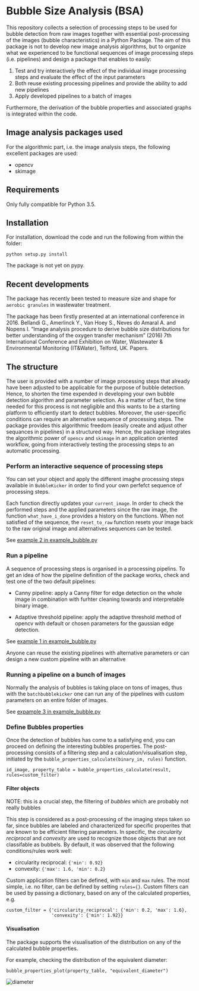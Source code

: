 # Bubble Size Analysis (BSA)

This repository collects a selection of processing steps to be used for bubble detection from raw images together with essential post-processing of the images (bubble characteristics) in a Python Package. The aim of this package is not to develop new image analysis algorithms, but to organize what we experienced to be functional sequences of image processing steps (i.e. pipelines) and design a package that enables to easily:

1. Test and try interactively the effect of the individual image processing steps and evaluate the effect of the input parameters
2. Both reuse existing processing pipelines and provide the ability to add new pipelines
3. Apply developed pipelines to a batch of images

Furthermore, the derivation of the bubble properties and associated graphs is integrated within the code.


## Image analysis packages used 
For the algorithmic part, i.e. the image analysis steps, the following excellent packages are used:
- opencv
- skimage

## Requirements
Only fully compatible for Python 3.5.

## Installation
For installation, download the code and run the following from within the folder:

```
python setup.py install
```

The package is not yet on pypy. 


## Recent developments
The package has recently been tested to measure size and shape for `aerobic granules` in wastewater treatment.

The package has been firstly presented at an international conference in 2016.
Bellandi G., Amerlinck Y., Van Hoey S., Neves do Amaral A. and Nopens I. “Image analysis procedure to derive bubble size distributions for better understanding of the oxygen transfer mechanism” (2016) 7th International Conference and Exhibition on Water, Wastewater & Environmental Monitoring (IT&Water), Telford, UK. Papers.

## The structure
The user is provided with a number of image processing steps that already have been adjusted to be applicable for the purpose of bubble detection. Hence, to shorten the time expended in developing your own bubble detection algorithm and parameter selection. As a matter of fact, the time needed for this process is not negligible and this wants to be a starting platform to efficiently start to detect bubbles. Moreover, the user-specific conditions can require an alternative sequence of processing steps. The package provides this algorithmic freedom (easily create and adjust other sequances in pipelines) in a structured way. Hence, the package integrates the algorithmic power of `opencv` and `skimage` in an application oriented workflow, going from interactively testing the processing steps to an automatic processing. 

### Perform an interactive sequence of processing steps
You can set your object and apply the different imaghe processing steps available in `BubbleKicker` in order to find your own perfefct sequence of processing steps. 

Each function directly updates your `current_image`. In order to check the performed steps and the applied parameters since the raw image, the function `what_have_i_done` provides a history on the functions. When not satisfied of the sequence, the `reset_to_raw` function resets your image back to the raw original image and alternatives sequences can be tested. 

See [example 2 in example_bubble.py](https://github.com/gbellandi/bubble_size_analysis/blob/master/examples/example_bubble.py#L31)

### Run a pipeline
A sequence of processing steps is organised in a processing pipelins. To get an idea of how the pipeline definition of the package works, check and test one of the two default pipelines:

- Canny pipeline:
	apply a Canny filter for edge detection on the whole image in combination with furhter cleaning towards and interpretable binary image.

- Adaptive threshold pipeline: 
	apply the adaptive threshold method of opencv with default or chosen parameters for the gaussian edge detection.

See [example 1 in example_bubble.py](https://github.com/gbellandi/bubble_size_analysis/blob/master/examples/example_bubble.py#L11)

Anyone can reuse the existing pipelines with alternative parameters or can design a new custom pipeline with an alternative 

### Running a pipeline on a bunch of images
Normally the analysis of bubbles is taking place on tons of images, thus with the `batchbubblekicker` one can run any of the pipelines with custom parameters on an entire folder of images. 

See [expample 3 in example_bubble.py](https://github.com/gbellandi/bubble_size_analysis/blob/master/examples/example_bubble.py#L73)

### Define Bubbles properties
Once the detection of bubbles has come to a satisfying end, you can proceed on defining the interesting bubbles properties. The post-processing consists of a filtering step and a calculation/visualisation step, initiated by the `bubble_properties_calculate(binary_im, rules)` function. 

```
id_image, property_table = bubble_properties_calculate(result, rules=custom_filter)
```

#### Filter objects
NOTE: this is a crucial step, the filtering of *bubbles* which are probably not really bubbles

This step is considered as a post-processing of the imaging steps taken so far, since bubbles are labeled and characterized for specific properites that are known to be efficient filtering parameters. In specific, the *circularity reciprocal* and *convexity* are used to recognize those objects that are not classifable as bubbels. By default, it was observed that the following conditions/rules work well:
* circularity reciprocal: `{'min': 0.92}`
* convexity: `{'max': 1.6, 'min': 0.2}`

Custom application filters can be defined, with `min` and `max` rules.  The most simple, i.e. no filter, can be defined by setting `rules={}`. Custom filters can be used by passing a dictionary, based on any of the calculated properties, e.g.

```
custom_filter = {'circularity_reciprocal': {'min': 0.2, 'max': 1.6},
                 'convexity': {'min': 1.92}}
```

#### Visualisation
The package supports the visualisation of the distribution on any of the calculated bubble properties. 

For example, checking the distribution of the equivalent diameter:

```
bubble_properties_plot(property_table, "equivalent_diameter")
```

![diameter](examples/output_eq_diameter.png)

